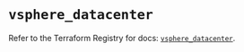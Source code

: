 # `vsphere_datacenter`

Refer to the Terraform Registry for docs: [`vsphere_datacenter`](https://registry.terraform.io/providers/hashicorp/vsphere/2.8.3/docs/resources/datacenter).
